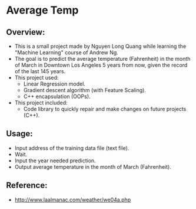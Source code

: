 # Average Temp

## Overview:
* This is a small project made by Nguyen Long Quang while learning the "Machine Learning" course of Andrew Ng.
* The goal is to predict the average temperature (Fahrenheit) in the month of March in Downtown Los Angeles 5 years from now, given the record of the last 145 years.
* This project used:
  - Linear Regression model.
  - Gradient descent algorithm (with Feature Scaling).
  - C++ encapsulation (OOPs).
* This project included:
  - Code library to quickly repair and make changes on future projects (C++).

## Usage:
  * Input address of the training data file (text file).
  * Wait. 
  * Input the year needed prediction.
  * Output average temperature in the month of March (Fahrenheit).

## Reference:
  * http://www.laalmanac.com/weather/we04a.php
    

